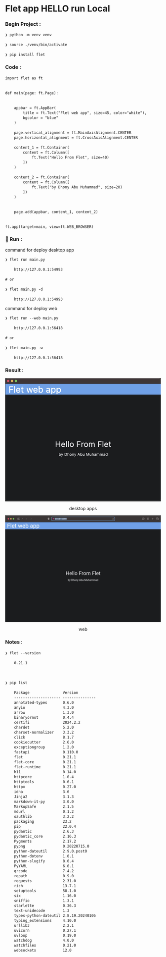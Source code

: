 # Flet app HELLO run Local


### Begin Project :

    ❯ python -m venv venv

    ❯ source ./venv/bin/activate

    ❯ pip install flet


### Code :

    import flet as ft


    def main(page: ft.Page):


        appbar = ft.AppBar(
            title = ft.Text("Flet web app", size=45, color="white"),
            bgcolor = "blue"
        )

        page.vertical_alignment = ft.MainAxisAlignment.CENTER
        page.horizontal_alignment = ft.CrossAxisAlignment.CENTER

        content_1 = ft.Container(
            content = ft.Column([
                ft.Text("Hello From Flet", size=40)
            ])
        )

        content_2 = ft.Container(
            content = ft.Column([
                ft.Text("by Dhony Abu Muhammad", size=20)
            ])
        )


        page.add(appbar, content_1, content_2)


    ft.app(target=main, view=ft.WEB_BROWSER)


### &#x1F3C3; Run :

command for deploy desktop app

    ❯ flet run main.py

        http://127.0.0.1:54993

    # or 

    ❯ flet main.py -d 

        http://127.0.0.1:54993


command for deploy web

    ❯ flet run --web main.py

        http://127.0.0.1:56418

    # or 

    ❯ flet main.py -w

        http://127.0.0.1:56418



### Result :

<p align="center">
    <img src="./gambar-petunjuk/ss_desk_app_flet.png" alt="ss_desk_app_flet" style="display: block; margin: 0 auto;">
</p>
<p align="center">desktop apps</p>

<p align="center">
    <img src="./gambar-petunjuk/ss_web_flet.png" alt="ss_web_flet" style="display: block; margin: 0 auto;">
</p>
<p align="center">web</p>


### Notes :

    ❯ flet --version

        0.21.1



    ❯ pip list

        Package               Version
        --------------------- ---------------
        annotated-types       0.6.0
        anyio                 4.3.0
        arrow                 1.3.0
        binaryornot           0.4.4
        certifi               2024.2.2
        chardet               5.2.0
        charset-normalizer    3.3.2
        click                 8.1.7
        cookiecutter          2.6.0
        exceptiongroup        1.2.0
        fastapi               0.110.0
        flet                  0.21.1
        flet-core             0.21.1
        flet-runtime          0.21.1
        h11                   0.14.0
        httpcore              1.0.4
        httptools             0.6.1
        httpx                 0.27.0
        idna                  3.6
        Jinja2                3.1.3
        markdown-it-py        3.0.0
        MarkupSafe            2.1.5
        mdurl                 0.1.2
        oauthlib              3.2.2
        packaging             23.2
        pip                   22.0.4
        pydantic              2.6.3
        pydantic_core         2.16.3
        Pygments              2.17.2
        pypng                 0.20220715.0
        python-dateutil       2.9.0.post0
        python-dotenv         1.0.1
        python-slugify        8.0.4
        PyYAML                6.0.1
        qrcode                7.4.2
        repath                0.9.0
        requests              2.31.0
        rich                  13.7.1
        setuptools            58.1.0
        six                   1.16.0
        sniffio               1.3.1
        starlette             0.36.3
        text-unidecode        1.3
        types-python-dateutil 2.8.19.20240106
        typing_extensions     4.10.0
        urllib3               2.2.1
        uvicorn               0.27.1
        uvloop                0.19.0
        watchdog              4.0.0
        watchfiles            0.21.0
        websockets            12.0